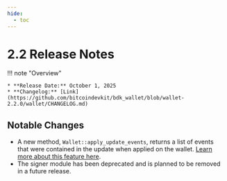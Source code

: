 ```yaml
---
hide:
  - toc
---
```


# 2.2 Release Notes

!!! note "Overview"

    * **Release Date:** October 1, 2025
    * **Changelog:** [Link](https://github.com/bitcoindevkit/bdk_wallet/blob/wallet-2.2.0/wallet/CHANGELOG.md)  

## Notable Changes

- A new method, `Wallet::apply_update_events`, returns a list of events that were contained in the update when applied on the wallet. [Learn more about this feature here](./wallet-events.md).
- The signer module has been deprecated and is planned to be removed in a future release.

<br>
